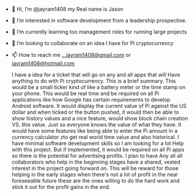 - 👋 Hi, I’m @jayram1408 my Real name is Jason
- 👀 I’m interested in software development from a leadership prospective.
- 🌱 I’m currently learning too management roles for running large projects
- 💞️ I’m looking to collaborate on an idea I have for Pi cryptocurrency
- 📫 How to reach me ...jayram1408@gmail.com or jayram1408@hotmail.com

     I have a idea for a ticket that will go on any and all apps that will 
     Have anything to do with Pi cryptocurrency. This is a brief summary.
     This would be a small ticker kind of like a battery meter or the time 
     stamp on your phone. This would be real time and be required on all Pi
     applications like how Google has certain requirements to develop
     Android software. It would display the current value of Pi against
     the US dollar and when ticked or the button pushed, it would then be 
     able to show history values and a nice feature, would show block chain
     creation VS. this value. Just so everyone knows the value of what they have.
     It would have some features like being able to enter the Pi amount in a
     currency calculator zto get real world time value and also historical. 
     I have minimal software development skills so I am looking for a lot 
     Help with this project. But if implemented, it would be required on all
     Pi apps so there is the potential for advertising profits. I plan to have
     Any all all collaborators who help in the beginning stages have a shared,
     vested interest in the project going forward on. This will be reward for 
     those helping in the early stages when there's not a lot of profit in the
     near foreseeable future these are the ones willing to do the hard work and
 stick it out for the profit gains in the end. 
   

<!---
jayram1408/jayram1408 is a ✨ special ✨ repository because its `README.md` (this file) appears on your GitHub profile.
You can click the Preview link to take a look at your changes.
--->
